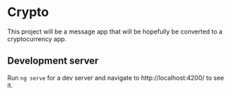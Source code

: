 # Crypto

This project will be a message app that will be hopefully be converted to a cryptocurrency app.

## Development server

Run `ng serve` for a dev server and navigate to http://localhost:4200/  to see it.


